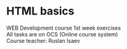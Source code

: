 # HTML basics
WEB Development course 1st week exercises </br>
All tasks are on OCS (Online course system) </br>
Course teacher: Ruslan Isaev

